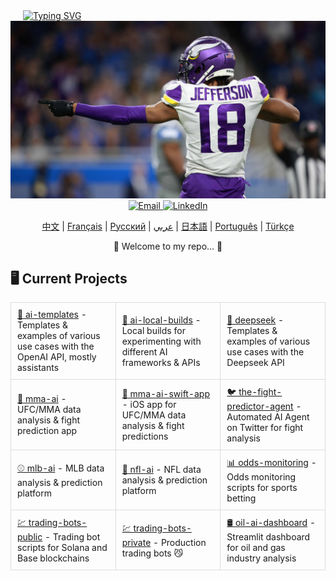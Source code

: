 <div align="left" style="margin-left: 20px;">
    <a href="https://github.com/bestisblessed">
        <!-- <img src="https://readme-typing-svg.demolab.com?font=Georgia&size=20&duration=2500&pause=200&color=800080&background=FFFFFF00&multiline=true&width=500&height=80&lines=Tyler+Durette;I+like+AI+Stuff+and+Sports.." alt="Typing SVG" /> -->
        <img src="https://readme-typing-svg.demolab.com?font=Georgia&size=20&duration=2500&pause=200&color=800080&background=FFFFFF00&multiline=true&width=500&height=80&lines=Tyler+Durette;AI%2C+Algorithms%2C+Automation%2C+Sports.." alt="Typing SVG" />
        <!-- AI, Algos, Automation, Sports... -->
    </a>
</div>

<div align="center">
    <img src="images/justin-jefferson-2.jpg" alt="Justin Jefferson" width="700"/>
    <br>
    <a href="mailto:tyler.durette@gmail.com">
        <img src="https://img.shields.io/badge/-Email-red?style=flat-square&logo=gmail&logoColor=white" alt="Email" />
    </a>
    <a href="https://www.linkedin.com/in/tyler-durette-43b54317a/">
        <img src="https://img.shields.io/badge/-LinkedIn-blue?style=flat-square&logo=linkedin" alt="LinkedIn" />
    </a>
</div>


<p align="center">
    <a href="https://github.com/bestisblessed/bestisblessed/blob/main/README_CN.md">中文</a> |
    <a href="https://github.com/bestisblessed/bestisblessed/blob/main/README_FR.md">Français</a> |
    <a href="https://github.com/bestisblessed/bestisblessed/blob/main/README_RU.md">Русский</a> |
    <a href="https://github.com/bestisblessed/bestisblessed/blob/main/README_AR.md">عربي</a> |
    <a href="https://github.com/bestisblessed/bestisblessed/blob/main/README_JP.md">日本語</a> |
    <a href="https://github.com/bestisblessed/bestisblessed/blob/main/README_PTBR.md">Português</a> |
    <a href="https://github.com/bestisblessed/bestisblessed/blob/main/README_TR.md">Türkçe</a>
</p>
<p align="center">🚀 Welcome to my repo... 🚀</p>


<h2 align="left">🖥️ Current Projects</h2>
<table align="center" style="table-layout: fixed; width: 100%;">
    <tr>
        <td style="width: 33.33%; padding: 10px; border: 1px solid #ddd;">
            <a href="https://github.com/bestisblessed/ai-templates">🤖 ai-templates</a> - Templates & examples of various use cases with the OpenAI API, mostly assistants
        </td>
        <td style="width: 33.33%; padding: 10px; border: 1px solid #ddd;">
            <a href="https://github.com/bestisblessed/ai-local-builds">🤖 ai-local-builds</a> - Local builds for experimenting with different AI frameworks & APIs
        </td>
        <td style="width: 33.33%; padding: 10px; border: 1px solid #ddd;">
            <a href="https://github.com/bestisblessed/deepseek">🤖 deepseek</a> - Templates & examples of various use cases with the Deepseek API
        </td>
    </tr>
    <tr>
        <td style="width: 33.33%; padding: 10px; border: 1px solid #ddd;">
            <a href="https://github.com/bestisblessed/mma-ai">🥊 mma-ai</a> - UFC/MMA data analysis & fight prediction app
        </td>
        <td style="width: 33.33%; padding: 10px; border: 1px solid #ddd;">
            <a href="https://github.com/bestisblessed/mma-ai-swift-app">📱 mma-ai-swift-app</a> - iOS app for UFC/MMA data analysis & fight predictions
        </td>
        <td style="width: 33.33%; padding: 10px; border: 1px solid #ddd;">
            <a href="https://github.com/bestisblessed/the-fight-predictor-agent">🐦 the-fight-predictor-agent</a> - Automated AI Agent on Twitter for fight analysis
        </td>
    </tr>
    <tr>
        <td style="width: 33.33%; padding: 10px; border: 1px solid #ddd;">
            <a href="https://github.com/bestisblessed/mlb-ai">⚾ mlb-ai</a> - MLB data analysis & prediction platform
        </td>
        <td style="width: 33.33%; padding: 10px; border: 1px solid #ddd;">
            <a href="https://github.com/bestisblessed/nfl-ai">🏈 nfl-ai</a> - NFL data analysis & prediction platform
        </td>
        <td style="width: 33.33%; padding: 10px; border: 1px solid #ddd;">
            <a href="https://github.com/bestisblessed/odds-monitoring">📊 odds-monitoring</a> - Odds monitoring scripts for sports betting
        </td>
    </tr>
    <tr>
        <td style="width: 33.33%; padding: 10px; border: 1px solid #ddd;">
            <a href="https://github.com/bestisblessed/trading-bots-public">💹 trading-bots-public</a> - Trading bot scripts for Solana and Base blockchains
        </td>
        <td style="width: 33.33%; padding: 10px; border: 1px solid #ddd;">
            <a href="https://github.com/bestisblessed/trading-bots-private">💹 trading-bots-private</a> - Production trading bots 😼
        </td>
        <td style="width: 33.33%; padding: 10px; border: 1px solid #ddd;">
            <a href="https://github.com/bestisblessed/oil-ai-dashboard">🛢️ oil-ai-dashboard</a> - Streamlit dashboard for oil and gas industry analysis
        </td>
    </tr>
</table>
</div>
